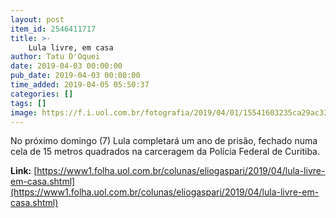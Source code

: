```yaml
---
layout: post
item_id: 2546411717
title: >-
    Lula livre, em casa
author: Tatu D'Oquei
date: 2019-04-03 00:00:00
pub_date: 2019-04-03 00:00:00
time_added: 2019-04-05 05:50:37
categories: []
tags: []
image: https://f.i.uol.com.br/fotografia/2019/04/01/15541603235ca29ac33e2af_1554160323_3x2_md.jpg
---
```


No próximo domingo (7) Lula completará um ano de prisão, fechado numa cela de 15 metros quadrados na carceragem da Polícia Federal de Curitiba.

**Link:** [https://www1.folha.uol.com.br/colunas/eliogaspari/2019/04/lula-livre-em-casa.shtml](https://www1.folha.uol.com.br/colunas/eliogaspari/2019/04/lula-livre-em-casa.shtml)

